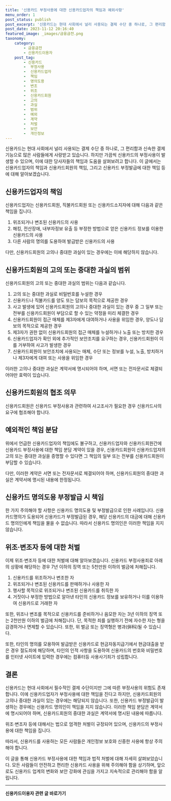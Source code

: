 ```yaml
---
title: '신용카드 부정사용에 대한 신용카드업자의 책임과 예외사항'
menu_order: 1
post_status: publish
post_excerpt: '신용카드는 현대 사회에서 널리 사용되는 결제 수단 중 하나로, 그 편리함과 신속한 결제 기능으로 많은 사람들에게 사랑받고 있습니다. 하지만 가끔씩 신용카드의 부정사용이 발생할 수 있으며, 이에 대한 당사자들의 책임과 도움을 살펴보려고 합니다. 이 글에서는 신용카드업자의 책임과 신용카드회원의 책임, 그리고 신용카드 부정발급에 대한 책임 등에 대해 알아보겠습니다.'
post_date: 2023-11-12 20:16:40
featured_image: _images/금융금전.png
taxonomy:
    category:
        - 금융금전
        - 신용카드이용자
    post_tag:
        - 신용카드
        -  부정사용
        -  신용카드업자
        -  책임
        -  명의도용
        -  변조
        -  위조
        -  신용카드회원
        -  고의
        -  과실
        -  범위
        -  예외
        -  계약
        -  처벌
        -  보안
        -  개인정보
---
```




신용카드는 현대 사회에서 널리 사용되는 결제 수단 중 하나로, 그 편리함과 신속한 결제 기능으로 많은 사람들에게 사랑받고 있습니다. 하지만 가끔씩 신용카드의 부정사용이 발생할 수 있으며, 이에 대한 당사자들의 책임과 도움을 살펴보려고 합니다. 이 글에서는 신용카드업자의 책임과 신용카드회원의 책임, 그리고 신용카드 부정발급에 대한 책임 등에 대해 알아보겠습니다.

## 신용카드업자의 책임

신용카드업자는 신용카드회원, 직불카드회원 또는 신용카드소지자에 대해 다음과 같은 책임을 집니다.

1. 위조되거나 변조된 신용카드의 사용
2. 해킹, 전산장애, 내부자정보 유출 등 부정한 방법으로 얻은 신용카드 정보를 이용한 신용카드의 사용
3. 다른 사람의 명의를 도용하여 발급받은 신용카드의 사용

다만, 신용카드회원의 고의나 중대한 과실이 있는 경우에는 이에 해당하지 않습니다.

## 신용카드회원의 고의 또는 중대한 과실의 범위

신용카드회원의 고의 또는 중대한 과실의 범위는 다음과 같습니다.

1. 고의 또는 중대한 과실로 비밀번호를 누설한 경우
2. 신용카드나 직불카드를 양도 또는 담보의 목적으로 제공한 경우
3. 사고 발생에 있어 신용카드회원의 고의나 중대한 과실이 있는 경우 중 그 일부 또는 전부를 신용카드회원이 부담으로 할 수 있는 약정을 미리 체결한 경우
4. 신용카드회원이 접근 매체를 제3자에게 대여하거나 사용을 위임한 경우, 양도나 담보의 목적으로 제공한 경우
5. 제3자가 권한 없이 신용카드회원의 접근 매체를 누설하거나 노출 또는 방치한 경우
6. 신용카드업자가 확인 외에 추가적인 보안조치를 요구하는 경우, 신용카드회원이 이를 거부하여 사고가 발생한 경우
7. 신용카드회원이 보안조치에 사용되는 매체, 수단 또는 정보를 누설, 노출, 방치하거나 제3자에게 대여 또는 사용을 위임한 경우

이러한 고의나 중대한 과실은 계약서에 명시되어야 하며, 서면 또는 전자문서로 체결되어야만 효력이 있습니다.

## 신용카드회원의 협조 의무

신용카드회원은 신용카드 부정사용과 관련하여 사고조사가 필요한 경우 신용카드사의 요구에 협조해야 합니다.

## 예외적인 책임 분담

위에서 언급한 신용카드업자의 책임에도 불구하고, 신용카드업자와 신용카드회원간에 신용카드 부정사용에 대한 책임 분담 계약이 있을 경우, 신용카드회원이 신용카드업자의 고의 또는 중대한 과실을 증명할 수 있다면 그 책임의 일부 또는 전부를 신용카드회원이 부담할 수 있습니다.

다만, 이러한 계약은 서면 또는 전자문서로 체결되어야 하며, 신용카드회원의 중대한 과실은 계약서에 명시된 내용에 한정됩니다.

## 신용카드 명의도용 부정발급 시 책임

한 가지 주의해야 할 사항은 신용카드 명의도용 및 부정발급으로 인한 사례입니다. 신용카드명의가 도용되어 신용카드가 부정발급된 경우, 해당 신용카드의 대금에 대해 신용카드 명의인에게 책임을 물을 수 없습니다. 따라서 신용카드 명의인은 이러한 책임을 지지 않습니다.

## 위조·변조자 등에 대한 처벌

이제 위조·변조자 등에 대한 처벌에 대해 알아보겠습니다. 신용카드 부정사용죄로 아래의 상황에 해당하는 경우 7년 이하의 징역 또는 5천만원 이하의 벌금에 처해집니다.

1. 신용카드를 위조하거나 변조한 자
2. 위조되거나 변조된 신용카드를 판매하거나 사용한 자
3. 행사할 목적으로 위조되거나 변조된 신용카드를 취득한 자
4. 거짓이나 부정한 방법으로 알아낸 타인의 신용카드 정보를 보유하거나 이를 이용하여 신용카드로 거래한 자

또한, 위조나 변조를 목적으로 신용카드를 준비하거나 음모한 자는 3년 이하의 징역 또는 2천만원 이하의 벌금에 처해집니다. 단, 목적한 죄를 실행하기 전에 자수한 자는 형을 감경하거나 면제할 수 있습니다. 또한, 위 벌금 또는 징역형은 병과(倂科)될 수 있습니다.

또한, 타인의 명의를 모용하여 발급받은 신용카드로 현금자동지급기에서 현금대출을 받은 경우 절도죄에 해당하며, 타인의 인적 사항을 도용하여 신용카드의 번호와 비밀번호를 인터넷 사이트에 입력한 경우에는 컴퓨터등 사용사기죄가 성립합니다.

## **결론**

신용카드는 현대 사회에서 필수적인 결제 수단이지만 그에 따른 부정사용의 위험도 존재합니다. 이에 신용카드업자가 부정사용에 대한 책임을 진다고 하지만, 신용카드회원의 고의나 중대한 과실이 있는 경우에는 해당되지 않습니다. 또한, 신용카드 부정발급이 발생하는 경우에는 신용카드 명의인이 책임을 지지 않습니다. 이러한 책임 분담은 계약서에 명시되어야 하며, 신용카드회원의 중대한 과실은 계약서에 명시된 내용에 따릅니다.

위조·변조자 등에 대해서는 법으로 엄격한 처벌이 규정되어 있으며, 신용카드의 부정사용에 대한 책임을 집니다.

따라서, 신용카드를 사용하는 모든 사람들은 개인정보 보호와 신중한 사용에 항상 주의해야 합니다.

이 글을 통해 신용카드 부정사용에 대한 책임과 법적 처벌에 대해 자세히 살펴보았습니다. 모든 사람들이 안전하고 편리한 신용카드 사용을 위해 주의해야 함을 상기하며, 앞으로도 신용카드 업계의 변화와 보안 강화에 관심을 가지고 지속적으로 관리해야 함을 알립니다.
<!-- wp:separator -->
<hr class="wp-block-separator has-alpha-channel-opacity"/>
<!-- /wp:separator -->

<!-- wp:group {"backgroundColor":"base","layout":{"type":"constrained"}} -->
<div class="wp-block-group has-base-background-color has-background"><!-- wp:paragraph {"align":"center","fontSize":"medium"} -->
<p class="has-text-align-center has-large-font-size"><strong>신용카드이용자 관련 글 바로가기</strong></p>
<!-- /wp:paragraph -->


<!-- wp:latest-posts
{"categories":[{"id":15350,"count":19,"description":"","link":"https://uknowlaw.com/category/%ec%8b%a0%ec%9a%a9%ec%b9%b4%eb%93%9c%ec%9d%b4%ec%9a%a9%ec%9e%90/","name":"신용카드이용자","slug":"신용카드이용자","taxonomy":"category","parent":0,"meta":[],"_links":{"self":[{"href":"https://uknowlaw.com/wp-json/wp/v2/categories/15350"}],"collection":[{"href":"https://uknowlaw.com/wp-json/wp/v2/categories"}],"about":[{"href":"https://uknowlaw.com/wp-json/wp/v2/taxonomies/category"}],"wp:post_type":[{"href":"https://uknowlaw.com/wp-json/wp/v2/posts?categories=15350"}],"curies":[{"name":"wp","href":"https://api.w.org/{rel}","templated":true}]}}],"postsToShow":100,"excerptLength":28,"postLayout":"grid","columns":2,"featuredImageAlign":"left","featuredImageSizeSlug":"large","fontSize":"small"} /--></div>
<!-- /wp:group -->
